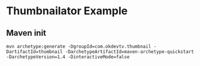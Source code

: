 # Thumbnailator Example

## Maven init
```
mvn archetype:generate -DgroupId=com.okdevtv.thumbnail -DartifactId=thumbnail -DarchetypeArtifactId=maven-archetype-quickstart -DarchetypeVersion=1.4 -DinteractiveMode=false
```
